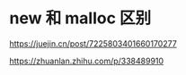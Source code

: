 # new 和 malloc 区别

https://juejin.cn/post/7225803401660170277

https://zhuanlan.zhihu.com/p/338489910
